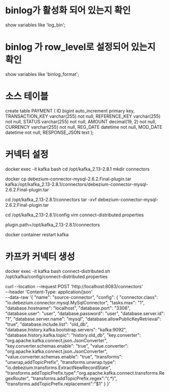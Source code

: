 # binlog가 활성화 되어 있는지 확인

show variables like 'log_bin';

# binlog 가 row_level로 설정되어 있는지 확인

show variables like 'binlog_format';

# 소스 테이블

create table PAYMENT
(
    ID bigint auto_increment primary key,
    TRANSACTION_KEY varchar(255)   not null,
    REFERENCE_KEY   varchar(255)   not null,
    STATUS          varchar(255)   not null,
    AMOUNT          decimal(19, 2) not null,
    CURRENCY        varchar(255)   not null,
    REG_DATE        datetime       not null,
    MOD_DATE        datetime       not null,
    RESPONSE_JSON        text
);

# 커넥터 설정

docker exec -it kafka bash
cd /opt/kafka_2.13-2.8.1
mkdir connectors

docker cp debezium-connector-mysql-2.6.2.Final-plugin.tar kafka:/opt/kafka_2.13-2.8.1/connectors/debezium-connector-mysql-2.6.2.Final-plugin.tar

cd /opt/kafka_2.13-2.8.1/connectors
tar -xvf debezium-connector-mysql-2.6.2.Final-plugin.tar

cd /opt/kafka_2.13-2.8.1/config
vim connect-distributed.properties

plugin.path=/opt/kafka_2.13-2.8.1/connectors

docker container restart kafka

# 카프카 커넥터 생성

docker exec -it kafka bash
connect-distributed.sh /opt/kafka/config/connect-distributed.properties

curl --location --request POST 'http://localhost:8083/connectors' \
--header 'Content-Type: application/json' \
--data-raw '{
  "name": "source-connector",
  "config": {
    "connector.class": "io.debezium.connector.mysql.MySqlConnector",
    "tasks.max": "1",
    "database.hostname": "localhost",
    "database.port": "3306",
    "database.user": "user",
    "database.password": "user",
    "database.server.id": "1",
    "database.server.name": "mysql",
    "database.allowPublicKeyRetrieval": "true",
    "database.include.list": "old_db",
    "database.history.kafka.bootstrap.servers": "kafka:9092",
    "database.history.kafka.topic": "history.old_db",
    "key.converter": "org.apache.kafka.connect.json.JsonConverter",
    "key.converter.schemas.enable": "true",
    "value.converter": "org.apache.kafka.connect.json.JsonConverter",
    "value.converter.schemas.enable": "true",
    "transforms": "unwrap,addTopicPrefix",
    "transforms.unwrap.type": "io.debezium.transforms.ExtractNewRecordState",
    "transforms.addTopicPrefix.type":"org.apache.kafka.connect.transforms.RegexRouter",
    "transforms.addTopicPrefix.regex":"(.*)",
    "transforms.addTopicPrefix.replacement":"$1"
  }
}'
